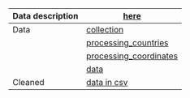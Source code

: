 | Data description | [here]([text](../../src/layoff_dataset_overview.md))                                          |
| ---------------- | --------------------------------------------------------------------------------------------- |
| Data             | [collection]([text](../../src/parcer.py))                                                     |
|                  | [processing_countries]([text](../../data_analysis/map.ipynb))                                 |
|                  | [processing_coordinates]([text](../../data_analysis/coordinates.py))                          |
|                  | [data]([text](../../src/emploees.py))                                                         |
| Cleaned          | [data in csv]([text](../../src/cleaned_tech_layoffs_data.csv))                                |